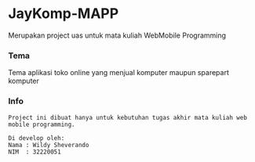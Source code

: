 # JayKomp-MAPP
Merupakan project uas untuk mata kuliah WebMobile Programming

### Tema
Tema aplikasi toko online yang menjual komputer maupun sparepart komputer

### Info
```text
Project ini dibuat hanya untuk kebutuhan tugas akhir mata kuliah web mobile programming.

Di develop oleh:
Nama : Wildy Sheverando
NIM  : 32220051
```
